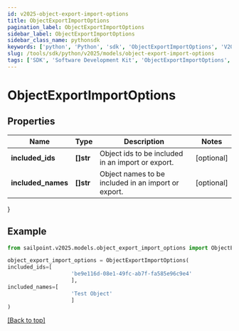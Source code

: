 ```yaml
---
id: v2025-object-export-import-options
title: ObjectExportImportOptions
pagination_label: ObjectExportImportOptions
sidebar_label: ObjectExportImportOptions
sidebar_class_name: pythonsdk
keywords: ['python', 'Python', 'sdk', 'ObjectExportImportOptions', 'V2025ObjectExportImportOptions'] 
slug: /tools/sdk/python/v2025/models/object-export-import-options
tags: ['SDK', 'Software Development Kit', 'ObjectExportImportOptions', 'V2025ObjectExportImportOptions']
---
```


# ObjectExportImportOptions


## Properties

Name | Type | Description | Notes
------------ | ------------- | ------------- | -------------
**included_ids** | **[]str** | Object ids to be included in an import or export. | [optional] 
**included_names** | **[]str** | Object names to be included in an import or export. | [optional] 
}

## Example

```python
from sailpoint.v2025.models.object_export_import_options import ObjectExportImportOptions

object_export_import_options = ObjectExportImportOptions(
included_ids=[
                    'be9e116d-08e1-49fc-ab7f-fa585e96c9e4'
                    ],
included_names=[
                    'Test Object'
                    ]
)

```
[[Back to top]](#) 

